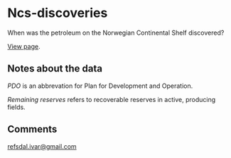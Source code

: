 Ncs-discoveries
===============

When was the petroleum on the Norwegian Continental Shelf discovered?

[View page](http://ivarref.github.io/ncs-discoveries/).

Notes about the data
--------------------

_PDO_ is an abbrevation for Plan for Development and Operation.

_Remaining reserves_ refers to recoverable reserves in active, producing fields.

Comments
--------
refsdal.ivar@gmail.com

